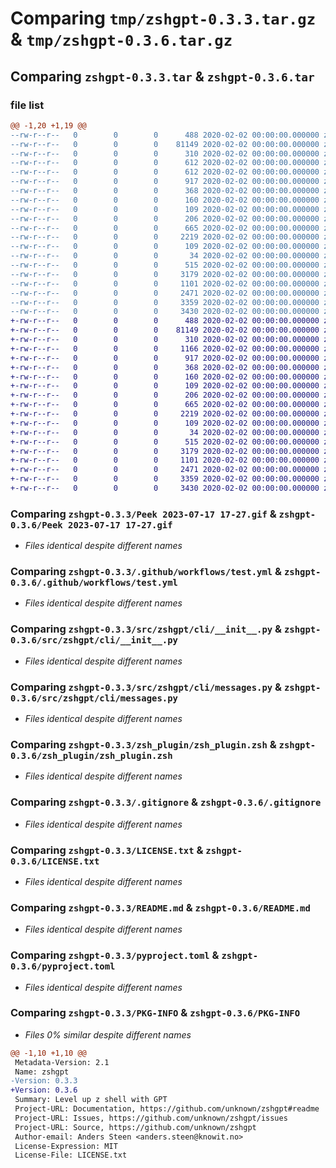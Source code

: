 # Comparing `tmp/zshgpt-0.3.3.tar.gz` & `tmp/zshgpt-0.3.6.tar.gz`

## Comparing `zshgpt-0.3.3.tar` & `zshgpt-0.3.6.tar`

### file list

```diff
@@ -1,20 +1,19 @@
--rw-r--r--   0        0        0      488 2020-02-02 00:00:00.000000 zshgpt-0.3.3/.pre-commit-config.yaml
--rw-r--r--   0        0        0    81149 2020-02-02 00:00:00.000000 zshgpt-0.3.3/Peek 2023-07-17 17-27.gif
--rw-r--r--   0        0        0      310 2020-02-02 00:00:00.000000 zshgpt-0.3.3/cicd_plan.md
--rw-r--r--   0        0        0      612 2020-02-02 00:00:00.000000 zshgpt-0.3.3/.github/workflows/buildtagdebug.yml
--rw-r--r--   0        0        0      612 2020-02-02 00:00:00.000000 zshgpt-0.3.3/.github/workflows/release.yml
--rw-r--r--   0        0        0      917 2020-02-02 00:00:00.000000 zshgpt-0.3.3/.github/workflows/test.yml
--rw-r--r--   0        0        0      368 2020-02-02 00:00:00.000000 zshgpt-0.3.3/snap/snapcraft.yaml
--rw-r--r--   0        0        0      160 2020-02-02 00:00:00.000000 zshgpt-0.3.3/src/zshgpt/__about__.py
--rw-r--r--   0        0        0      109 2020-02-02 00:00:00.000000 zshgpt-0.3.3/src/zshgpt/__init__.py
--rw-r--r--   0        0        0      206 2020-02-02 00:00:00.000000 zshgpt-0.3.3/src/zshgpt/__main__.py
--rw-r--r--   0        0        0      665 2020-02-02 00:00:00.000000 zshgpt-0.3.3/src/zshgpt/cli/__init__.py
--rw-r--r--   0        0        0     2219 2020-02-02 00:00:00.000000 zshgpt-0.3.3/src/zshgpt/cli/messages.py
--rw-r--r--   0        0        0      109 2020-02-02 00:00:00.000000 zshgpt-0.3.3/tests/__init__.py
--rw-r--r--   0        0        0       34 2020-02-02 00:00:00.000000 zshgpt-0.3.3/tests/test_main.py
--rw-r--r--   0        0        0      515 2020-02-02 00:00:00.000000 zshgpt-0.3.3/zsh_plugin/zsh_plugin.zsh
--rw-r--r--   0        0        0     3179 2020-02-02 00:00:00.000000 zshgpt-0.3.3/.gitignore
--rw-r--r--   0        0        0     1101 2020-02-02 00:00:00.000000 zshgpt-0.3.3/LICENSE.txt
--rw-r--r--   0        0        0     2471 2020-02-02 00:00:00.000000 zshgpt-0.3.3/README.md
--rw-r--r--   0        0        0     3359 2020-02-02 00:00:00.000000 zshgpt-0.3.3/pyproject.toml
--rw-r--r--   0        0        0     3430 2020-02-02 00:00:00.000000 zshgpt-0.3.3/PKG-INFO
+-rw-r--r--   0        0        0      488 2020-02-02 00:00:00.000000 zshgpt-0.3.6/.pre-commit-config.yaml
+-rw-r--r--   0        0        0    81149 2020-02-02 00:00:00.000000 zshgpt-0.3.6/Peek 2023-07-17 17-27.gif
+-rw-r--r--   0        0        0      310 2020-02-02 00:00:00.000000 zshgpt-0.3.6/cicd_plan.md
+-rw-r--r--   0        0        0     1166 2020-02-02 00:00:00.000000 zshgpt-0.3.6/.github/workflows/release.yml
+-rw-r--r--   0        0        0      917 2020-02-02 00:00:00.000000 zshgpt-0.3.6/.github/workflows/test.yml
+-rw-r--r--   0        0        0      368 2020-02-02 00:00:00.000000 zshgpt-0.3.6/snap/snapcraft.yaml
+-rw-r--r--   0        0        0      160 2020-02-02 00:00:00.000000 zshgpt-0.3.6/src/zshgpt/__about__.py
+-rw-r--r--   0        0        0      109 2020-02-02 00:00:00.000000 zshgpt-0.3.6/src/zshgpt/__init__.py
+-rw-r--r--   0        0        0      206 2020-02-02 00:00:00.000000 zshgpt-0.3.6/src/zshgpt/__main__.py
+-rw-r--r--   0        0        0      665 2020-02-02 00:00:00.000000 zshgpt-0.3.6/src/zshgpt/cli/__init__.py
+-rw-r--r--   0        0        0     2219 2020-02-02 00:00:00.000000 zshgpt-0.3.6/src/zshgpt/cli/messages.py
+-rw-r--r--   0        0        0      109 2020-02-02 00:00:00.000000 zshgpt-0.3.6/tests/__init__.py
+-rw-r--r--   0        0        0       34 2020-02-02 00:00:00.000000 zshgpt-0.3.6/tests/test_main.py
+-rw-r--r--   0        0        0      515 2020-02-02 00:00:00.000000 zshgpt-0.3.6/zsh_plugin/zsh_plugin.zsh
+-rw-r--r--   0        0        0     3179 2020-02-02 00:00:00.000000 zshgpt-0.3.6/.gitignore
+-rw-r--r--   0        0        0     1101 2020-02-02 00:00:00.000000 zshgpt-0.3.6/LICENSE.txt
+-rw-r--r--   0        0        0     2471 2020-02-02 00:00:00.000000 zshgpt-0.3.6/README.md
+-rw-r--r--   0        0        0     3359 2020-02-02 00:00:00.000000 zshgpt-0.3.6/pyproject.toml
+-rw-r--r--   0        0        0     3430 2020-02-02 00:00:00.000000 zshgpt-0.3.6/PKG-INFO
```

### Comparing `zshgpt-0.3.3/Peek 2023-07-17 17-27.gif` & `zshgpt-0.3.6/Peek 2023-07-17 17-27.gif`

 * *Files identical despite different names*

### Comparing `zshgpt-0.3.3/.github/workflows/test.yml` & `zshgpt-0.3.6/.github/workflows/test.yml`

 * *Files identical despite different names*

### Comparing `zshgpt-0.3.3/src/zshgpt/cli/__init__.py` & `zshgpt-0.3.6/src/zshgpt/cli/__init__.py`

 * *Files identical despite different names*

### Comparing `zshgpt-0.3.3/src/zshgpt/cli/messages.py` & `zshgpt-0.3.6/src/zshgpt/cli/messages.py`

 * *Files identical despite different names*

### Comparing `zshgpt-0.3.3/zsh_plugin/zsh_plugin.zsh` & `zshgpt-0.3.6/zsh_plugin/zsh_plugin.zsh`

 * *Files identical despite different names*

### Comparing `zshgpt-0.3.3/.gitignore` & `zshgpt-0.3.6/.gitignore`

 * *Files identical despite different names*

### Comparing `zshgpt-0.3.3/LICENSE.txt` & `zshgpt-0.3.6/LICENSE.txt`

 * *Files identical despite different names*

### Comparing `zshgpt-0.3.3/README.md` & `zshgpt-0.3.6/README.md`

 * *Files identical despite different names*

### Comparing `zshgpt-0.3.3/pyproject.toml` & `zshgpt-0.3.6/pyproject.toml`

 * *Files identical despite different names*

### Comparing `zshgpt-0.3.3/PKG-INFO` & `zshgpt-0.3.6/PKG-INFO`

 * *Files 0% similar despite different names*

```diff
@@ -1,10 +1,10 @@
 Metadata-Version: 2.1
 Name: zshgpt
-Version: 0.3.3
+Version: 0.3.6
 Summary: Level up z shell with GPT
 Project-URL: Documentation, https://github.com/unknown/zshgpt#readme
 Project-URL: Issues, https://github.com/unknown/zshgpt/issues
 Project-URL: Source, https://github.com/unknown/zshgpt
 Author-email: Anders Steen <anders.steen@knowit.no>
 License-Expression: MIT
 License-File: LICENSE.txt
```

